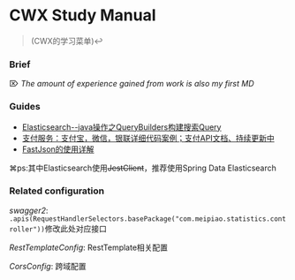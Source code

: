 # CWX Study Manual 
> (CWX的学习菜单)↩

### Brief

 ⌦ *The amount of experience gained from work is also my first MD*

### Guides

* [Elasticsearch--java操作之QueryBuilders构建搜索Query](https://www.cnblogs.com/pypua/articles/9459941.html)
* [支付服务：支付宝，微信，银联详细代码案例；支付API文档、持续更新中](https://gitee.com/52itstyle/spring-boot-pay)
* [FastJson的使用详解](https://www.jianshu.com/p/f20ffefeec4d)

⌘ps:其中Elasticsearch使用~~JestClient~~，推荐使用Spring Data Elasticsearch

### Related configuration
*swagger2*: ```.apis(RequestHandlerSelectors.basePackage("com.meipiao.statistics.controller"))```修改此处对应接口

*RestTemplateConfig*: RestTemplate相关配置

*CorsConfig*: 跨域配置
